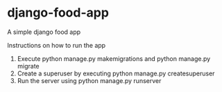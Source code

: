 # django-food-app
A simple django food app


Instructions on how to run the app
1. Execute python manage.py makemigrations and python manage.py migrate
2. Create a superuser by executing python manage.py createsuperuser
3. Run the server using python manage.py runserver
